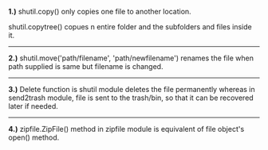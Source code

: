 **1.)**
shutil.copy() only copies one file to another location.

shutil.copytree() copues n entire folder and the subfolders and files inside it.

---
**2.)**
shutil.move('path/filename', 'path/newfilename') renames the file when path supplied is same but filename is changed.

---
**3.)**
Delete function is shutil module deletes the file permanently whereas in send2trash module, file is sent to the trash/bin, so that it can be recovered later if needed.

---
**4.)**
zipfile.ZipFile() method in zipfile module is equivalent of file object's open() method.